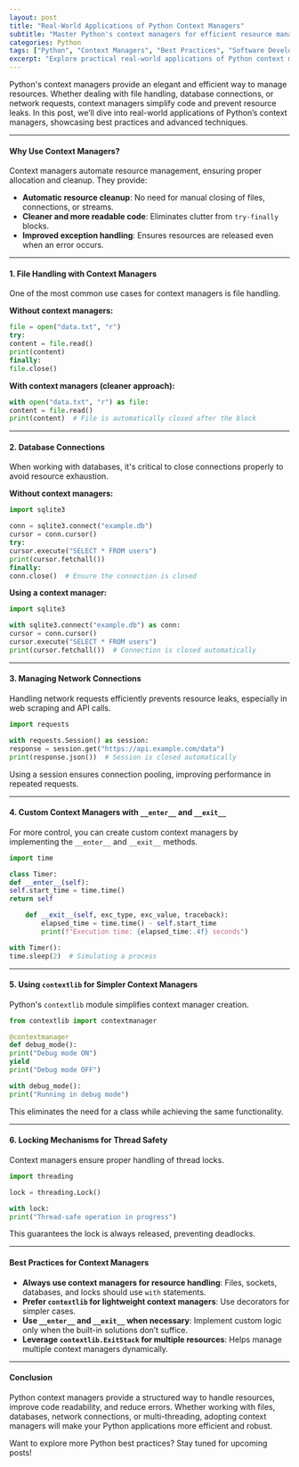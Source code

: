```yaml
---
layout: post
title: "Real-World Applications of Python Context Managers"
subtitle: "Master Python's context managers for efficient resource management and clean code"
categories: Python
tags: ["Python", "Context Managers", "Best Practices", "Software Development", "Resource Management"]
excerpt: "Explore practical real-world applications of Python context managers for file handling, database connections, network operations, and more."
---
```




Python's context managers provide an elegant and efficient way to manage resources. Whether dealing with file handling, database connections, or network requests, context managers simplify code and prevent resource leaks. In this post, we’ll dive into real-world applications of Python’s context managers, showcasing best practices and advanced techniques.

---

#### Why Use Context Managers?

Context managers automate resource management, ensuring proper allocation and cleanup. They provide:

- **Automatic resource cleanup**: No need for manual closing of files, connections, or streams.
- **Cleaner and more readable code**: Eliminates clutter from `try-finally` blocks.
- **Improved exception handling**: Ensures resources are released even when an error occurs.

---

#### 1. File Handling with Context Managers

One of the most common use cases for context managers is file handling.

**Without context managers:**

```python  
file = open("data.txt", "r")  
try:  
content = file.read()  
print(content)  
finally:  
file.close()  
```

**With context managers (cleaner approach):**

```python  
with open("data.txt", "r") as file:  
content = file.read()  
print(content)  # File is automatically closed after the block  
```

---

#### 2. Database Connections

When working with databases, it's critical to close connections properly to avoid resource exhaustion.

**Without context managers:**

```python  
import sqlite3

conn = sqlite3.connect("example.db")  
cursor = conn.cursor()  
try:  
cursor.execute("SELECT * FROM users")  
print(cursor.fetchall())  
finally:  
conn.close()  # Ensure the connection is closed  
```

**Using a context manager:**

```python  
import sqlite3

with sqlite3.connect("example.db") as conn:  
cursor = conn.cursor()  
cursor.execute("SELECT * FROM users")  
print(cursor.fetchall())  # Connection is closed automatically  
```

---

#### 3. Managing Network Connections

Handling network requests efficiently prevents resource leaks, especially in web scraping and API calls.

```python  
import requests

with requests.Session() as session:  
response = session.get("https://api.example.com/data")  
print(response.json())  # Session is closed automatically  
```

Using a session ensures connection pooling, improving performance in repeated requests.

---

#### 4. Custom Context Managers with `__enter__` and `__exit__`

For more control, you can create custom context managers by implementing the `__enter__` and `__exit__` methods.

```python  
import time

class Timer:  
def __enter__(self):  
self.start_time = time.time()  
return self

    def __exit__(self, exc_type, exc_value, traceback):  
        elapsed_time = time.time() - self.start_time  
        print(f"Execution time: {elapsed_time:.4f} seconds")  

with Timer():  
time.sleep(2)  # Simulating a process  
```

---

#### 5. Using `contextlib` for Simpler Context Managers

Python's `contextlib` module simplifies context manager creation.

```python  
from contextlib import contextmanager

@contextmanager  
def debug_mode():  
print("Debug mode ON")  
yield  
print("Debug mode OFF")

with debug_mode():  
print("Running in debug mode")  
```

This eliminates the need for a class while achieving the same functionality.

---

#### 6. Locking Mechanisms for Thread Safety

Context managers ensure proper handling of thread locks.

```python  
import threading

lock = threading.Lock()

with lock:  
print("Thread-safe operation in progress")  
```

This guarantees the lock is always released, preventing deadlocks.

---

#### Best Practices for Context Managers

- **Always use context managers for resource handling**: Files, sockets, databases, and locks should use `with` statements.
- **Prefer `contextlib` for lightweight context managers**: Use decorators for simpler cases.
- **Use `__enter__` and `__exit__` when necessary**: Implement custom logic only when the built-in solutions don’t suffice.
- **Leverage `contextlib.ExitStack` for multiple resources**: Helps manage multiple context managers dynamically.

---

#### Conclusion

Python context managers provide a structured way to handle resources, improve code readability, and reduce errors. Whether working with files, databases, network connections, or multi-threading, adopting context managers will make your Python applications more efficient and robust.

Want to explore more Python best practices? Stay tuned for upcoming posts!  
